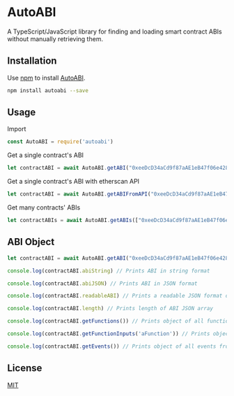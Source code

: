 # AutoABI

A TypeScript/JavaScript library for finding and loading smart contract ABIs without manually retrieving them.

## Installation

Use [npm](https://www.npmjs.com/) to install [AutoABI](https://www.npmjs.com/package/AutoABI).

```bash
npm install autoabi --save
```

## Usage

Import
```Node.js
const AutoABI = require('autoabi')
```

Get a single contract's ABI
```Node.js
let contractABI = await AutoABI.getABI("0xeeDcD34aCd9f87aAE1eB47f06e42868E81ad2924") // returns ABI object
```

Get a single contract's ABI with etherscan API
```Node.js
let contractABI = await AutoABI.getABIFromAPI("0xeeDcD34aCd9f87aAE1eB47f06e42868E81ad2924") // returns ABI object
```

Get many contracts' ABIs
```Node.js
let contractABIs = await AutoABI.getABIs(["0xeeDcD34aCd9f87aAE1eB47f06e42868E81ad2924", "0xfb6916095ca1df60bb79ce92ce3ea74c37c5d359"]) // returns array of ABI objects
```

## ABI Object

```Node.js
let contractABI = await AutoABI.getABI("0xeeDcD34aCd9f87aAE1eB47f06e42868E81ad2924")

console.log(contractABI.abiString) // Prints ABI in string format

console.log(contractABI.abiJSON) // Prints ABI in JSON format

console.log(contractABI.readableABI) // Prints a readable JSON format of ABI

console.log(contractABI.length) // Prints length of ABI JSON array

console.log(contractABI.getFunctions()) // Prints object of all functions from ABI

console.log(contractABI.getFunctionInputs('aFunction')) // Prints object of inputs required for 'aFunction'

console.log(contractABI.getEvents()) // Prints object of all events from ABI
```

## License
[MIT](https://choosealicense.com/licenses/mit/)